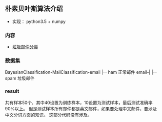 ## 朴素贝叶斯算法介绍

- 实现： python3.5 + numpy

### 内容
- [垃圾邮件分类](https://github.com/SiYue0211/MeachineLearing-Exercise-/blob/master/BayesianClassification/MailClassification/mailClassify.py)

### 数据集
BayesianClassification-MailClassification-email
      |-- ham 正常邮件
email-|
      |-- spam 垃圾邮件
      
### result
共有样本50个，其中40设置为训练样本，10设置为测试样本，最后测试准确率90%以上。
但是测试样本所有邮件都是英文邮件，如果要处理中文邮件，要涉及中文分词方面的知识。
这部分代码没有涉及。
